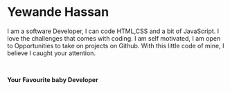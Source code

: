 <!DOCTYPE html >
<html>
<h1>Yewande Hassan</h1>
<p>I am a software Developer, I can code HTML,CSS and a bit of JavaScript. I love the challenges that comes with coding. I am self motivated, I am open to Opportunities to take on projects on Github. With this little code of mine, I believe I caught your attention. </p>
<br>
<p><strong>Your Favourite baby Developer </strong></p>
</html>

<!---
yewande-hassan/yewande-hassan is a ✨ special ✨ repository because its `README.md` (this file) appears on your GitHub profile.
You can click the Preview link to take a look at your changes.
--->
